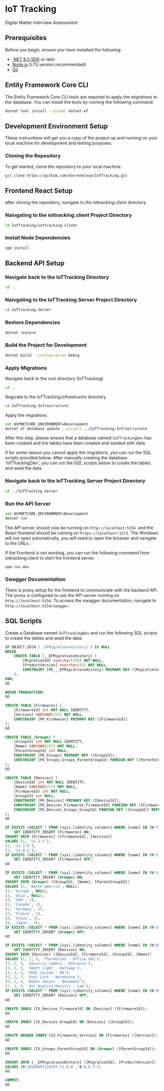 # IoT Tracking

Digital Matter Interview Assessment

## Prerequisites

Before you begin, ensure you have installed the following:
- [.NET 8.0 SDK](https://dotnet.microsoft.com/download/dotnet/8.0) or later
- [Node.js](https://nodejs.org/) (LTS version recommended)
- [Git](https://git-scm.com/downloads)

## Entity Framework Core CLI
The Entity Framework Core CLI tools are required to apply the migrations to the database. You can install the tools by running the following command:
```bash
dotnet tool install --global dotnet-ef
```

## Development Environment Setup
These instructions will get you a copy of the project up and running on your local machine for development and testing purposes.

### Cloning the Repository

To get started, clone the repository to your local machine:

```bash
git clone https://github.com/darrenmlouw/IoTTracking.git
```

## Frontend React Setup
after cloning the repository, navigate to the iottracking.client directory.


### Naivgating to the iottracking.client Project Directory
```bash
cd IotTracking/iottracking.client
```

### Install Node Dependencies
```bash
npm install
```

## Backend API Setup
### Navigate back to the IoTTracking Directory
```bash
cd ..
```

### Naivgating to the IoTTracking.Server Project Directory
```bash
cd IoTTracking.Server
```

### Restore Dependencies
```bash
dotnet restore
```

### Build the Project for Development
```bash
dotnet build --configuration Debug
```

### Apply Migrations
Navigate back to the root directory (IoTTracking)
```bash
cd ..
```

Nagivate to the IoTTracking.Infrastructre directory
```bash
cd IoTTracking.Infrastructure
```

Apply the migrations
```bash
set ASPNETCORE_ENVIRONMENT=Development
dotnet ef database update --project ../IoTTracking.Infrastructure
```
After this step, please ensure that a database named `IoTTrackingDev` has been created and the tables have been created and seeded with data.

If for some reason you cannot apply the migrations, you can run the SQL scripts provided below. After manually creating the database 'IoTTrackingDev', you can run the SQL scripts below to create the tables and seed the data.

### Navigate back to the IoTTracking.Server Project Directory
```bash
cd ../IoTTracking.Server
```

### Run the API Server
```bash
set ASPNETCORE_ENVIRONMENT=Development
dotnet run
```

The API server should now be running on `http://localhost:5154`.
and the React frontend should be running on `https://localhost:5173`.
The Windows will not open automatically, you will need to open the browser and navigate to the URLs.

If the Frontend is not working, you can run the following command from iottracking.client to start the frontend server.
```bash
npm run dev
```

### Swagger Documentation
There is proxy setup for the frontend to communicate with the backend API. The proxy is configured to use the API server running on `http://localhost:5154`.
To access the swagger documentation, navigate to `http://localhost:5154/swagger`.



## SQL Scripts
Create a Database named `IoTTrackingDev` and run the following SQL scripts to create the tables and seed the data.

```sql
IF OBJECT_ID(N'[__EFMigrationsHistory]') IS NULL
BEGIN
    CREATE TABLE [__EFMigrationsHistory] (
        [MigrationId] nvarchar(150) NOT NULL,
        [ProductVersion] nvarchar(32) NOT NULL,
        CONSTRAINT [PK___EFMigrationsHistory] PRIMARY KEY ([MigrationId])
    );
END;
GO

BEGIN TRANSACTION;
GO

CREATE TABLE [Firmwares] (
    [FirmwareId] int NOT NULL IDENTITY,
    [Version] VARCHAR(255) NOT NULL,
    CONSTRAINT [PK_Firmwares] PRIMARY KEY ([FirmwareId])
);
GO

CREATE TABLE [Groups] (
    [GroupId] int NOT NULL IDENTITY,
    [Name] VARCHAR(255) NOT NULL,
    [ParentGroupId] int NULL,
    CONSTRAINT [PK_Groups] PRIMARY KEY ([GroupId]),
    CONSTRAINT [FK_Groups_Groups_ParentGroupId] FOREIGN KEY ([ParentGroupId]) REFERENCES [Groups] ([GroupId]) ON DELETE NO ACTION
);
GO

CREATE TABLE [Devices] (
    [DeviceId] int NOT NULL IDENTITY,
    [Name] VARCHAR(255) NOT NULL,
    [FirmwareId] int NOT NULL,
    [GroupId] int NULL,
    CONSTRAINT [PK_Devices] PRIMARY KEY ([DeviceId]),
    CONSTRAINT [FK_Devices_Firmwares_FirmwareId] FOREIGN KEY ([FirmwareId]) REFERENCES [Firmwares] ([FirmwareId]) ON DELETE CASCADE,
    CONSTRAINT [FK_Devices_Groups_GroupId] FOREIGN KEY ([GroupId]) REFERENCES [Groups] ([GroupId]) ON DELETE NO ACTION
);
GO

IF EXISTS (SELECT * FROM [sys].[identity_columns] WHERE [name] IN (N'FirmwareId', N'Version') AND [object_id] = OBJECT_ID(N'[Firmwares]'))
    SET IDENTITY_INSERT [Firmwares] ON;
INSERT INTO [Firmwares] ([FirmwareId], [Version])
VALUES (1, 'v1.2.5'),
(2, 'v1.3.0'),
(3, 'v2.0.1');
IF EXISTS (SELECT * FROM [sys].[identity_columns] WHERE [name] IN (N'FirmwareId', N'Version') AND [object_id] = OBJECT_ID(N'[Firmwares]'))
    SET IDENTITY_INSERT [Firmwares] OFF;
GO

IF EXISTS (SELECT * FROM [sys].[identity_columns] WHERE [name] IN (N'GroupId', N'Name', N'ParentGroupId') AND [object_id] = OBJECT_ID(N'[Groups]'))
    SET IDENTITY_INSERT [Groups] ON;
INSERT INTO [Groups] ([GroupId], [Name], [ParentGroupId])
VALUES (1, 'North America', NULL),
(2, 'Europe', NULL),
(3, 'Asia', NULL),
(4, 'USA', 1),
(5, 'Canada', 1),
(6, 'Germany', 2),
(7, 'France', 2),
(8, 'China', 3),
(9, 'Japan', 3);
IF EXISTS (SELECT * FROM [sys].[identity_columns] WHERE [name] IN (N'GroupId', N'Name', N'ParentGroupId') AND [object_id] = OBJECT_ID(N'[Groups]'))
    SET IDENTITY_INSERT [Groups] OFF;
GO

IF EXISTS (SELECT * FROM [sys].[identity_columns] WHERE [name] IN (N'DeviceId', N'FirmwareId', N'GroupId', N'Name') AND [object_id] = OBJECT_ID(N'[Devices]'))
    SET IDENTITY_INSERT [Devices] ON;
INSERT INTO [Devices] ([DeviceId], [FirmwareId], [GroupId], [Name])
VALUES (1, 1, 4, 'Thermostat - Office 101'),
(2, 2, 4, 'Security Camera - Entrance'),
(3, 1, 5, 'Smart Light - Hallway'),
(4, 3, 6, 'HVAC System - HQ'),
(5, 2, 7, 'Door Lock - Warehouse'),
(6, 1, 8, 'Water Sensor - Basement'),
(7, 3, 9, 'Air Quality Monitor - Lab');
IF EXISTS (SELECT * FROM [sys].[identity_columns] WHERE [name] IN (N'DeviceId', N'FirmwareId', N'GroupId', N'Name') AND [object_id] = OBJECT_ID(N'[Devices]'))
    SET IDENTITY_INSERT [Devices] OFF;
GO

CREATE INDEX [IX_Devices_FirmwareId] ON [Devices] ([FirmwareId]);
GO

CREATE INDEX [IX_Devices_GroupId] ON [Devices] ([GroupId]);
GO

CREATE UNIQUE INDEX [IX_Firmwares_Version] ON [Firmwares] ([Version]);
GO

CREATE INDEX [IX_Groups_ParentGroupId] ON [Groups] ([ParentGroupId]);
GO

INSERT INTO [__EFMigrationsHistory] ([MigrationId], [ProductVersion])
VALUES (N'20240407124247_V1.0.0', N'8.0.3');
GO

COMMIT;
GO

```
